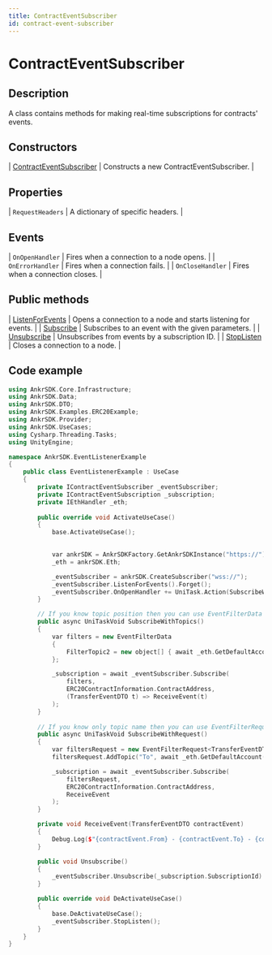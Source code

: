 ```yaml
---
title: ContractEventSubscriber
id: contract-event-subscriber
---
```


# ContractEventSubscriber

## Description

A class contains methods for making real-time subscriptions for contracts' events.

## Constructors

| [ContractEventSubscriber]() | Constructs a new ContractEventSubscriber. |

## Properties

| `RequestHeaders` | A dictionary of specific headers. |

## Events

| `OnOpenHandler`  | Fires when a connection to a node opens. |
| `OnErrorHandler` | Fires when a connection fails.           |
| `OnCloseHandler` | Fires when a connection closes.          |

## Public methods

| [ListenForEvents](/game/unity/api-reference/contract-event-subscriber/listen-for-events) | Opens a connection to a node and starts listening for events. |
| [Subscribe](/game/unity/api-reference/contract-event-subscriber/subscribe) | Subscribes to an event with the given parameters. |
| [Unsubscribe](/game/unity/api-reference/contract-event-subscriber/unsubscribe) | Unsubscribes from events by a subscription ID. |
| [StopListen](/game/unity/api-reference/contract-event-subscriber/stop-listen) | Closes a connection to a node. |

## Code example

```C++
using AnkrSDK.Core.Infrastructure;
using AnkrSDK.Data;
using AnkrSDK.DTO;
using AnkrSDK.Examples.ERC20Example;
using AnkrSDK.Provider;
using AnkrSDK.UseCases;
using Cysharp.Threading.Tasks;
using UnityEngine;

namespace AnkrSDK.EventListenerExample
{
	public class EventListenerExample : UseCase
	{
		private IContractEventSubscriber _eventSubscriber;
		private IContractEventSubscription _subscription;
		private IEthHandler _eth;
		
		public override void ActivateUseCase()
		{
			base.ActivateUseCase();
			

			var ankrSDK = AnkrSDKFactory.GetAnkrSDKInstance("https://");
			_eth = ankrSDK.Eth;

			_eventSubscriber = ankrSDK.CreateSubscriber("wss://");
			_eventSubscriber.ListenForEvents().Forget();
			_eventSubscriber.OnOpenHandler += UniTask.Action(SubscribeWithRequest);
		}

		// If you know topic position then you can use EventFilterData
		public async UniTaskVoid SubscribeWithTopics()
		{
			var filters = new EventFilterData
			{
				FilterTopic2 = new object[] { await _eth.GetDefaultAccount() }
			};

			_subscription = await _eventSubscriber.Subscribe(
				filters,
				ERC20ContractInformation.ContractAddress, 
				(TransferEventDTO t) => ReceiveEvent(t)
			);
		}
		
		// If you know only topic name then you can use EventFilterRequest
		public async UniTaskVoid SubscribeWithRequest()
		{
			var filtersRequest = new EventFilterRequest<TransferEventDTO>();
			filtersRequest.AddTopic("To", await _eth.GetDefaultAccount());

			_subscription = await _eventSubscriber.Subscribe(
				filtersRequest,
				ERC20ContractInformation.ContractAddress, 
				ReceiveEvent
			);
		}

		private void ReceiveEvent(TransferEventDTO contractEvent)
		{
			Debug.Log($"{contractEvent.From} - {contractEvent.To} - {contractEvent.Value}");
		}

		public void Unsubscribe()
		{
			_eventSubscriber.Unsubscribe(_subscription.SubscriptionId).Forget();
		}

		public override void DeActivateUseCase()
		{
			base.DeActivateUseCase();
			_eventSubscriber.StopListen();
		}
	}
}
```
